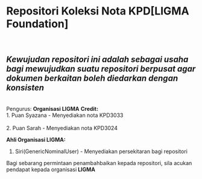 #  Repositori Koleksi Nota KPD[LIGMA Foundation]
<br>
<h2><em>Kewujudan repositori ini adalah sebagai usaha bagi mewujudkan suatu repositori berpusat agar dokumen berkaitan boleh diedarkan dengan konsisten</em></h2>
<br>
Pengurus: <strong>Organisasi LIGMA</strong>
<strong>Credit:</strong>
<br>
1. Puan Syazana - Menyediakan nota KPD3033
<br>
<br>
2. Puan Sarah - Menyediakan nota KPD3024
<br>

**Ahli Organisasi LIGMA:**
1. Siri(GenericNominalUser) - Menyediakan persekitaran bagi repositori

Bagi sebarang permintaan penambahbaikan kepada repositori, sila acukan pendapat kepada organisasi<strong> LIGMA</strong>
